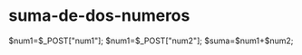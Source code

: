 # suma-de-dos-numeros
<html>
<head>
<title>
Suma
</title>
</head>
<body>$num1=$_POST["num1"];
	$num1=$_POST["num2"];
	$suma=$num1+$num2;
	</form>
</body>
</html>
